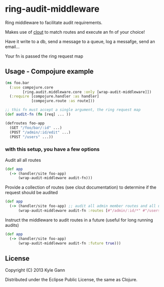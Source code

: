 # ring-audit-middleware

Ring middleware to facilitate audit requirements.

Makes use of [clout](https://github.com/weavejester/clout) to match routes and execute an fn of your choice!

Have it write to a db, send a message to a queue, log a messafge, send an email...

Your fn is passed the ring request map

## Usage - Compojure example

```clojure
(ns foo.bar
  (:use compojure.core
        [ring.audit.middleware.core :only [wrap-audit-middleware]])
  (:require [compojure.handler :as handler]
            [compojure.route :as route]))

;; this fn must accept a single argument, the ring request map
(def audit-fn (fn [req] ... ))

(defroutes foo-app
  (GET "/foo/bar/:id" ...)
  (POST "/admin/:id/edit" ...)
  (POST "/users" ...))
```
### with this setup, you have a few options

Audit all all routes
```clojure
(def app
  (-> (handler/site foo-app)
      (wrap-audit-middleware audit-fn)))
```

Provide a collection of routes (see clout documentation) to determine if the request should be audited
```clojure
(def app
  (-> (handler/site foo-app) ;; audit all admin member routes and all user routes
      (wrap-audit-middleware audit-fn :routes [#"/admin/:id/*" #"/users/*"])))
```

Instruct the middleware to audit routes in a future (useful for long running audits)
```clojure
(def app
  (-> (handler/site foo-app)
      (wrap-audit-middleware audit-fn :future true)))
```

## License

Copyright (C) 2013 Kyle Gann

Distributed under the Eclipse Public License, the same as Clojure.
